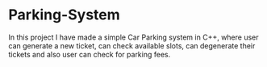 # Parking-System
In this project I have made a simple Car Parking system in C++, where user can generate a new ticket, can check available slots, can degenerate their tickets and also user can check for parking fees. 
